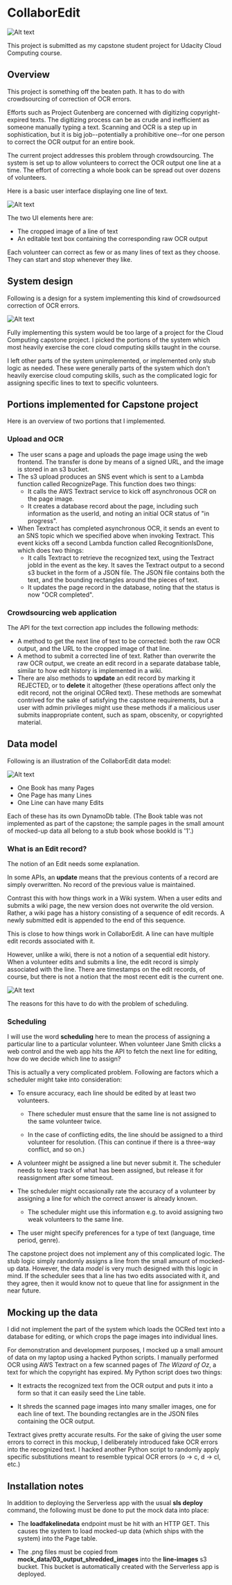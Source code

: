 # CollaborEdit

![Alt text](images/logo_large_200.png?raw=true "Logo")


This project is submitted as my capstone student project for Udacity
Cloud Computing course.


## Overview

This project is something off the beaten path.  It has to do with
crowdsourcing of correction of OCR errors.

Efforts such as Project Gutenberg are concerned with digitizing
copyright-expired texts.  The digitizing process can be as crude and
inefficient as someone manually typing a text.  Scanning and OCR is a
step up in sophistication, but it is big job--potentially a
prohibitive one--for one person to correct the OCR output for an
entire book.

The current project addresses this problem through crowdsourcing.  The
system is set up to allow volunteers to correct the OCR output one line
at a time.  The effort of correcting a whole book can be spread out over
dozens of volunteers.

Here is a basic user interface displaying one line of text.

![Alt text](images/design_02.png?raw=true "Image 2")

The two UI elements here are:
* The cropped image of a line of text
* An editable text box containing the corresponding raw OCR output

Each volunteer can correct as few or as many lines of text as they
choose.  They can start and stop whenever they like.


## System design

Following is a design for a system implementing this kind of
crowdsourced correction of OCR errors.

![Alt text](images/design_01.png?raw=true "Image 1")

Fully implementing this system would be too large of a project for the
Cloud Computing capstone project.  I picked the portions of the system
which most heavily exercise the core cloud computing skills taught in
the course.

I left other parts of the system unimplemented, or implemented only stub
logic as needed.  These were generally parts of the system which don't
heavily exercise cloud computing skills, such as the complicated logic
for assigning specific lines to text to specific volunteers.


## Portions implemented for Capstone project

Here is an overview of two portions that I implemented.

### Upload and OCR

* The user scans a page and uploads the page image using the web frontend.  The transfer is done by means of a signed URL, and the image is stored in an s3 bucket.
* The s3 upload produces an SNS event which is sent to a Lambda function called RecognizePage.  This function does two things:
  * It calls the AWS Textract service to kick off asynchronous OCR on the page image.
  * It creates a database record about the page, including such information as the userId, and noting an initial OCR status of "in progress".
* When Textract has completed asynchronous OCR, it sends an event to an SNS topic which we specified above when invoking Textract.  This event kicks off a second Lambda function called RecognitionIsDone, which does two things:
  * It calls Textract to retrieve the recognized text, using the Textract jobId in the event as the key.  It saves the Textract output to a second s3 bucket in the form of a JSON file.  The JSON file contains both the text, and the bounding rectangles around the pieces of text.
  * It updates the page record in the database, noting that the status is now "OCR completed".

### Crowdsourcing web application

The API for the text correction app includes the following methods:

* A method to get the next line of text to be corrected: both the raw OCR output, and the URL to the cropped image of that line.
* A method to submit a corrected line of text.  Rather than overwrite the raw OCR output, we create an edit record in a separate database table, similar to how edit history is implemented in a wiki.
* There are also methods to **update** an edit record by marking it REJECTED, or to **delete** it altogether (these operations affect only the edit record, not the original OCRed text).  These methods are somewhat contrived for the sake of satisfying the capstone requirements, but a user with admin privileges might use these methods if a malicious user submits inappropriate content, such as spam, obscenity, or copyrighted material.


## Data model

Following is an illustration of the CollaborEdit data model:

![Alt text](images/design_04.png?raw=true "Image 4")

* One Book has many Pages
* One Page has many Lines
* One Line can have many Edits

Each of these has its own DynamoDb table.  (The Book table was not
implemented as part of the capstone; the sample pages in the small
amount of mocked-up data all belong to a stub book whose bookId is
'1'.)

### What is an Edit record?

The notion of an Edit needs some explanation.

In some APIs, an **update** means that the previous contents of a
record are simply overwritten.  No record of the previous value is
maintained.

Contrast this with how things work in a Wiki system.  When a user
edits and submits a wiki page, the new version does not overwrite the
old version.  Rather, a wiki page has a history consisting of a
sequence of edit records.  A newly submitted edit is appended to the
end of this sequence.

This is close to how things work in CollaborEdit.  A line can have
multiple edit records associated with it.

However, unlike a wiki, there is not a notion of a sequential edit
history.  When a volunteer edits and submits a line, the edit record
is simply associated with the line.  There are timestamps on the
edit records, of course, but there is not a notion that the most
recent edit is the current one.

![Alt text](images/design_03.png?raw=true "Image 3")


The reasons for this have to do with the problem of scheduling.


### Scheduling

I will use the word **scheduling** here to mean the process of
assigning a particular line to a particular volunteer.  When volunteer
Jane Smith clicks a web control and the web app hits the API to fetch
the next line for editing, how do we decide which line to assign?

This is actually a very complicated problem.  Following are factors
which a scheduler might take into consideration:

* To ensure accuracy, each line should be edited by at least two volunteers.

  * There scheduler must ensure that the same line is not assigned to the same volunteer twice.

  * In the case of conflicting edits, the line should be assigned to a third volunteer for resolution.  (This can continue if there is a three-way conflict, and so on.)

* A volunteer might be assigned a line but never submit it.  The scheduler needs to keep track of what has been assigned, but release it for reassignment after some timeout.

* The scheduler might occasionally rate the accuracy of a volunteer by assigning a line for which the correct answer is already known.

  * The scheduler might use this information e.g. to avoid assigning two weak volunteers to the same line.

* The user might specify preferences for a type of text (language, time period, genre).

The capstone project does not implement any of this complicated logic.
The stub logic simply randomly assigns a line from the small amount of
mocked-up data.  However, the data *model* is very much designed with
this logic in mind.  If the scheduler sees that a line has two edits
associated with it, and they agree, then it would know not to queue
that line for assignment in the near future.



## Mocking up the data

I did not implement the part of the system which loads the OCRed text into
a database for editing, or which crops the page images into individual lines.

For demonstration and development purposes, I mocked up a small amount
of data on my laptop using a hacked Python scripts.  I manually
performed OCR using AWS Textract on a few scanned pages of *The Wizard
of Oz*, a text for which the copyright has expired.  My Python script
does two things:

* It extracts the recognized text from the OCR output and puts it into a form so that it can easily seed the Line table.

* It shreds the scanned page images into many smaller images, one for each line of text.  The bounding rectangles are in the JSON files containing the OCR output.

Textract gives pretty accurate results.  For the sake of giving the
user some errors to correct in this mockup, I deliberately introduced
fake OCR errors into the recognized text.  I hacked another Python
script to randomly apply specific substitutions meant to resemble
typical OCR errors (o -> c, d -> cl, etc.)


## Installation notes

In addition to deploying the Serverless app with the usual **sls deploy** command, the following must be done to put the mock data into place:

* The **loadfakelinedata** endpoint must be hit with an HTTP GET.  This causes the system to load mocked-up data (which ships with the system) into the Page table.

* The .png files must be copied from **mock_data/03_output_shredded_images** into the **line-images** s3 bucket.  This bucket is automatically created with the Serverless app is deployed.

